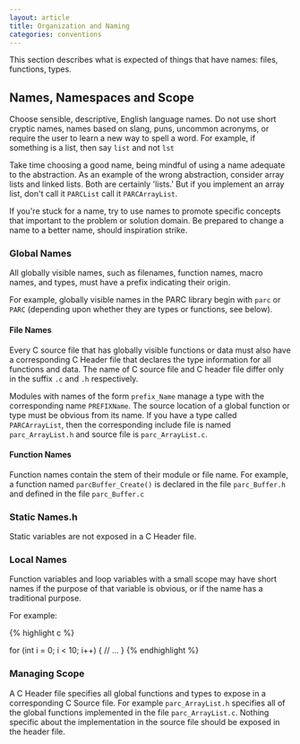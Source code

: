 ```yaml
---
layout: article
title: Organization and Naming
categories: conventions
---
```

This section describes what is expected of things that have names: files, functions, types.

## Names, Namespaces and Scope

Choose sensible, descriptive, English language names.
Do not use short cryptic names, names based on slang,
puns,
uncommon acronyms,
or require the user to learn a new way to spell a word.
For example, if something is a list, then say `list` and not `lst`

Take time choosing a good name, being mindful of using a name adequate to the abstraction.
As an example of the wrong abstraction, consider array lists and linked lists. Both are certainly 'lists.'
But if you implement an array list, don't call it `PARCList` call it `PARCArrayList`.

If you're stuck for a name, try to use names to promote specific concepts that important to the problem or solution domain.
Be prepared to change a name to a better name, should inspiration strike.

### Global Names
All globally visible names, such as filenames, function names, macro names, and types,
must have a prefix indicating their origin.

For example, globally visible names in the PARC library begin with `parc` or `PARC`
(depending upon whether they are types or functions, see below).

#### File Names
Every C source file that has globally visible functions or data must
also have a corresponding C Header file that declares the type information for all functions and data.
The name of C source file and C header file differ only in the suffix `.c` and `.h` respectively.

Modules with names of the form `prefix_Name` manage a type with the corresponding name `PREFIXName`.
The source location of a global function or type must be obvious from its name.
If you have a type called `PARCArrayList`, then the corresponding include file is named `parc_ArrayList.h`
and source file is `parc_ArrayList.c`.


#### Function Names
Function names contain the stem of their module or file name.
For example, a function named `parcBuffer_Create()` is declared in the file `parc_Buffer.h` and defined in the file `parc_Buffer.c` 


### Static Names.h
Static variables are not exposed in a C Header file.

### Local Names
Function variables and loop variables with a small scope
may have short names if the purpose of that variable is obvious,
or if the name has a traditional purpose.

For example:

{% highlight c %}

for (int i = 0; i < 10; i++) {
    // ...
}
{% endhighlight %}

### Managing Scope ##

A C Header file specifies all global functions and types to expose in a corresponding C Source file.
For example `parc_ArrayList.h` specifies all of the global functions implemented in the file `parc_ArrayList.c`.
Nothing specific about the implementation in the source file should be exposed in the header file.

